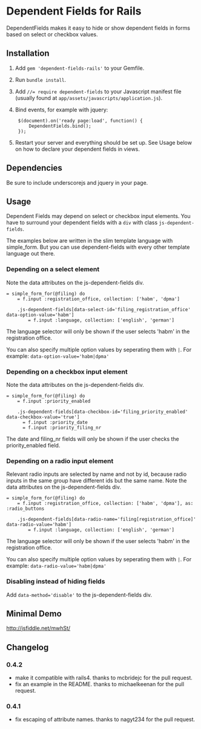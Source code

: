 Dependent Fields for Rails
===========

DependentFields makes it easy to hide or show dependent fields in forms based on select or checkbox values.


Installation
------------

1. Add `gem 'dependent-fields-rails'` to your Gemfile.
1. Run `bundle install`.
1. Add `//= require dependent-fields` to your Javascript manifest file (usually found at `app/assets/javascripts/application.js`).
1. Bind events, for example with jquery:

        $(document).on('ready page:load', function() {
            DependentFields.bind();
        });

1. Restart your server and everything should be set up. See Usage below on how to declare your dependent fields in views.


Dependencies
------------

Be sure to include underscorejs and jquery in your page.


Usage
-------

Dependent Fields may depend on select or checkbox input elements. You have to surround your dependent fields with
a `div` with class `js-dependent-fields`.

The examples below are written in the slim template language with simple_form. But you can use dependent-fields with every other template language out there.


### Depending on a select element

Note the data attributes on the js-dependent-fields div.

    = simple_form_for(@filing) do
        = f.input :registration_office, collection: ['habm', 'dpma']

        .js-dependent-fields[data-select-id='filing_registration_office' data-option-value='habm']
            = f.input :language, collection: ['english', 'german']

The language selector will only be shown if the user selects 'habm' in the registration office.

You can also specify multiple option values by seperating them with `|`. For example: `data-option-value='habm|dpma'`


### Depending on a checkbox input element

Note the data attributes on the js-dependent-fields div.

    = simple_form_for(@filing) do
        = f.input :priority_enabled

        .js-dependent-fields[data-checkbox-id='filing_priority_enabled' data-checkbox-value='true']
          = f.input :priority_date
          = f.input :priority_filing_nr

The date and filing_nr fields will only be shown if the user checks the priority_enabled field.


### Depending on a radio input element

Relevant radio inputs are selected by name and not by id, because radio inputs in the same group have different ids but the same name.
Note the data attributes on the js-dependent-fields div.

    = simple_form_for(@filing) do
        = f.input :registration_office, collection: ['habm', 'dpma'], as: :radio_buttons

        .js-dependent-fields[data-radio-name='filing[registration_office]' data-radio-value='habm']
            = f.input :language, collection: ['english', 'german']

The language selector will only be shown if the user selects 'habm' in the registration office.

You can also specify multiple option values by seperating them with `|`. For example: `data-radio-value='habm|dpma'`


### Disabling instead of hiding fields

Add `data-method='disable'` to the js-dependent-fields div.



Minimal Demo
------------

http://jsfiddle.net/mwhSt/


Changelog
---------

### 0.4.2

* make it compatible with rails4. thanks to mcbridejc for the pull request.
* fix an example in the README. thanks to michaelkeenan for the pull request.

### 0.4.1

* fix escaping of attribute names. thanks to nagyt234 for the pull request.
